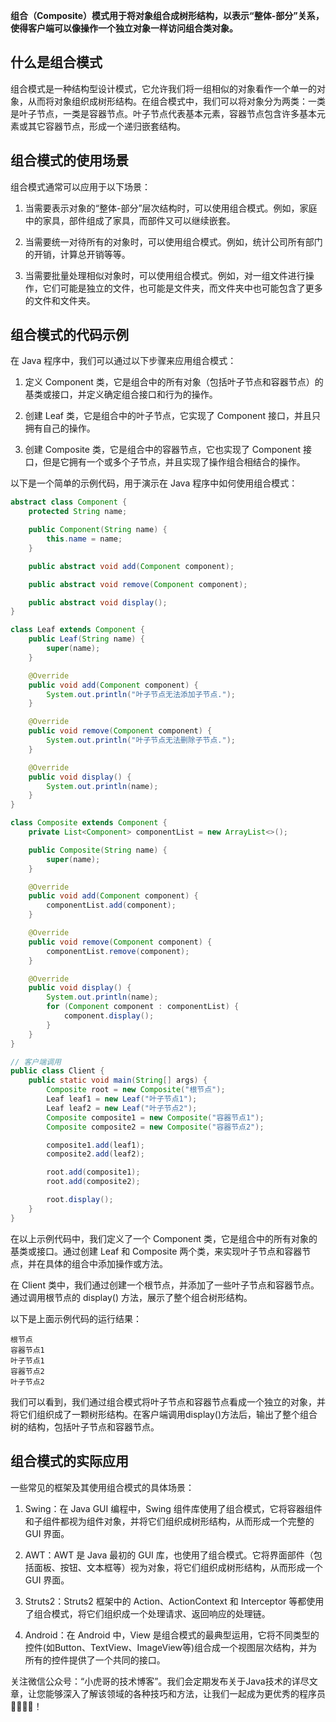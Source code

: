 **组合（Composite）模式用于将对象组合成树形结构，以表示“整体-部分”关系，使得客户端可以像操作一个独立对象一样访问组合类对象。**

## 什么是组合模式

组合模式是一种结构型设计模式，它允许我们将一组相似的对象看作一个单一的对象，从而将对象组织成树形结构。在组合模式中，我们可以将对象分为两类：一类是叶子节点，一类是容器节点。叶子节点代表基本元素，容器节点包含许多基本元素或其它容器节点，形成一个递归嵌套结构。

## 组合模式的使用场景

组合模式通常可以应用于以下场景：

1. 当需要表示对象的“整体-部分”层次结构时，可以使用组合模式。例如，家庭中的家具，部件组成了家具，而部件又可以继续嵌套。

2. 当需要统一对待所有的对象时，可以使用组合模式。例如，统计公司所有部门的开销，计算总开销等等。

3. 当需要批量处理相似对象时，可以使用组合模式。例如，对一组文件进行操作，它们可能是独立的文件，也可能是文件夹，而文件夹中也可能包含了更多的文件和文件夹。

## 组合模式的代码示例

在 Java 程序中，我们可以通过以下步骤来应用组合模式：

1. 定义 Component 类，它是组合中的所有对象（包括叶子节点和容器节点）的基类或接口，并定义确定组合接口和行为的操作。

2. 创建 Leaf 类，它是组合中的叶子节点，它实现了 Component 接口，并且只拥有自己的操作。

3. 创建 Composite 类，它是组合中的容器节点，它也实现了 Component 接口，但是它拥有一个或多个子节点，并且实现了操作组合相结合的操作。

以下是一个简单的示例代码，用于演示在 Java 程序中如何使用组合模式：

```java
abstract class Component {
    protected String name;

    public Component(String name) {
        this.name = name;
    }

    public abstract void add(Component component);

    public abstract void remove(Component component);

    public abstract void display();
}

class Leaf extends Component {
    public Leaf(String name) {
        super(name);
    }

    @Override
    public void add(Component component) {
        System.out.println("叶子节点无法添加子节点.");
    }

    @Override
    public void remove(Component component) {
        System.out.println("叶子节点无法删除子节点.");
    }

    @Override
    public void display() {
        System.out.println(name);
    }
}

class Composite extends Component {
    private List<Component> componentList = new ArrayList<>();

    public Composite(String name) {
        super(name);
    }

    @Override
    public void add(Component component) {
        componentList.add(component);
    }

    @Override
    public void remove(Component component) {
        componentList.remove(component);
    }

    @Override
    public void display() {
        System.out.println(name);
        for (Component component : componentList) {
            component.display();
        }
    }
}

// 客户端调用
public class Client {
    public static void main(String[] args) {
        Composite root = new Composite("根节点");
        Leaf leaf1 = new Leaf("叶子节点1");
        Leaf leaf2 = new Leaf("叶子节点2");
        Composite composite1 = new Composite("容器节点1");
        Composite composite2 = new Composite("容器节点2");

        composite1.add(leaf1);
        composite2.add(leaf2);

        root.add(composite1);
        root.add(composite2);

        root.display();
    }
}
```

在以上示例代码中，我们定义了一个 Component 类，它是组合中的所有对象的基类或接口。通过创建 Leaf 和 Composite 两个类，来实现叶子节点和容器节点，并在具体的组合中添加操作或方法。

在 Client 类中，我们通过创建一个根节点，并添加了一些叶子节点和容器节点。通过调用根节点的 display() 方法，展示了整个组合树形结构。

以下是上面示例代码的运行结果：

```
根节点
容器节点1
叶子节点1
容器节点2
叶子节点2
```

我们可以看到，我们通过组合模式将叶子节点和容器节点看成一个独立的对象，并将它们组织成了一颗树形结构。在客户端调用display()方法后，输出了整个组合树的结构，包括叶子节点和容器节点。

## 组合模式的实际应用
一些常见的框架及其使用组合模式的具体场景：

1. Swing：在 Java GUI 编程中，Swing 组件库使用了组合模式，它将容器组件和子组件都视为组件对象，并将它们组织成树形结构，从而形成一个完整的 GUI 界面。

2. AWT：AWT 是 Java 最初的 GUI 库，也使用了组合模式。它将界面部件（包括面板、按钮、文本框等）视为对象，将它们组织成树形结构，从而形成一个 GUI 界面。

3. Struts2：Struts2 框架中的 Action、ActionContext 和 Interceptor 等都使用了组合模式，将它们组织成一个处理请求、返回响应的处理链。

4. Android：在 Android 中，View 是组合模式的最典型运用，它将不同类型的控件(如Button、TextView、ImageView等)组合成一个视图层次结构，并为所有的控件提供了一个共同的接口。

关注微信公众号：“小虎哥的技术博客”。我们会定期发布关于Java技术的详尽文章，让您能够深入了解该领域的各种技巧和方法，让我们一起成为更优秀的程序员👩‍💻👨‍💻！
